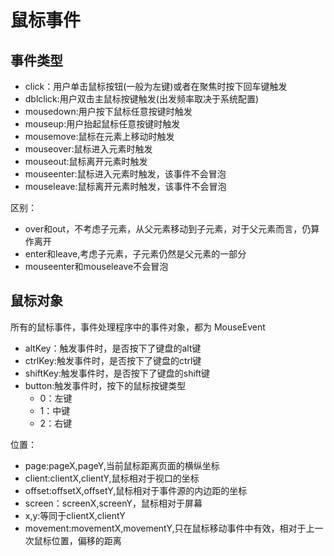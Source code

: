 # 鼠标事件

## 事件类型

- click：用户单击鼠标按钮(一般为左键)或者在聚焦时按下回车键触发
- dblclick:用户双击主鼠标按键触发(出发频率取决于系统配置)
- mousedown:用户按下鼠标任意按键时触发
- mouseup:用户抬起鼠标任意按键时触发
- mousemove:鼠标在元素上移动时触发
- mouseover:鼠标进入元素时触发
- mouseout:鼠标离开元素时触发
- mouseenter:鼠标进入元素时触发，该事件不会冒泡
- mouseleave:鼠标离开元素时触发，该事件不会冒泡

区别：

- over和out，不考虑子元素，从父元素移动到子元素，对于父元素而言，仍算作离开
- enter和leave,考虑子元素，子元素仍然是父元素的一部分
- mouseenter和mouseleave不会冒泡


## 鼠标对象

所有的鼠标事件，事件处理程序中的事件对象，都为 MouseEvent

- altKey：触发事件时，是否按下了键盘的alt键
- ctrlKey:触发事件时，是否按下了键盘的ctrl键
- shiftKey:触发事件时，是否按下了键盘的shift键
- button:触发事件时，按下的鼠标按键类型
  - 0：左键
  - 1：中键
  - 2：右键

位置：

- page:pageX,pageY,当前鼠标距离页面的横纵坐标
- client:clientX,clientY,鼠标相对于视口的坐标
- offset:offsetX,offsetY,鼠标相对于事件源的内边距的坐标
- screen：screenX,screenY，鼠标相对于屏幕
- x,y:等同于clientX,clientY
- movement:movementX,movementY,只在鼠标移动事件中有效，相对于上一次鼠标位置，偏移的距离